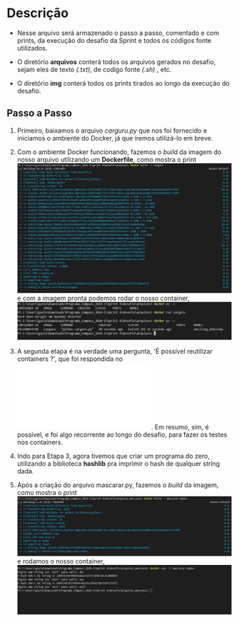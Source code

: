 # Descrição

- Nesse arquivo será armazenado o passo a passo, comentado e com prints, da execução do desafio da Sprint e todos os códigos fonte utilizados.

- O diretório **arquivos** conterá todos os arquivos gerados no desafio, sejam eles de texto *(.txt)*, de codigo fonte *(.sh)* , etc.
- O diretório **img** conterá todos os prints tirados ao longo da execução do desafio.

## Passo a Passo

1. Primeiro, baixamos o arquivo *carguru.py* que nos foi fornecido e iniciamos o ambiente do Docker, já que iremos utilizá-lo em breve.


2. Com o ambiente Docker funcionando, fazemos o *build* da imagem do nosso arquivo utilizando um **Dockerfile**, como mostra o print ![Etapa4.1.1.jpg](img/Etapa4.1.1.jpg) e com a imagem pronta podemos rodar o nosso container, ![Etapa4.1.2.jpg](img/Etapa4.1.2.jpg) 


3. A segunda etapa é na verdade uma pergunta, 'É possível reutilizar containers ?', que foi respondida no ![Etapa4.2.md](arquivos_carguru/Etapa4.2.md). Em resumo, sim, é possível, e foi algo recorrente ao longo do desafio, para fazer os testes nos containers.


4. Indo para Etapa 3, agora tivemos que criar um programa do zero, utilizando a biblioteca **hashlib** pra imprimir o hash de qualquer string dada.


5. Após a criação do arquivo mascarar.py, fazemos o *build* da imagem, como mostra o print ![Etapa4.3.2.jpg](img/Etapa4.3.2.jpg)  e rodamos o nosso container, ![Etapa4.3.3.jpg](img/Etapa4.3.3.jpg)
